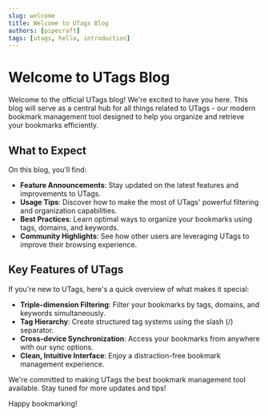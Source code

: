 ```yaml
---
slug: welcome
title: Welcome to UTags Blog
authors: [pipecraft]
tags: [utags, hello, introduction]
---
```


# Welcome to UTags Blog

Welcome to the official UTags blog! We're excited to have you here. This blog will serve as a central hub for all things related to UTags - our modern bookmark management tool designed to help you organize and retrieve your bookmarks efficiently.

## What to Expect

On this blog, you'll find:

- **Feature Announcements**: Stay updated on the latest features and improvements to UTags.
- **Usage Tips**: Discover how to make the most of UTags' powerful filtering and organization capabilities.
- **Best Practices**: Learn optimal ways to organize your bookmarks using tags, domains, and keywords.
- **Community Highlights**: See how other users are leveraging UTags to improve their browsing experience.

## Key Features of UTags

If you're new to UTags, here's a quick overview of what makes it special:

- **Triple-dimension Filtering**: Filter your bookmarks by tags, domains, and keywords simultaneously.
- **Tag Hierarchy**: Create structured tag systems using the slash (/) separator.
- **Cross-device Synchronization**: Access your bookmarks from anywhere with our sync options.
- **Clean, Intuitive Interface**: Enjoy a distraction-free bookmark management experience.

We're committed to making UTags the best bookmark management tool available. Stay tuned for more updates and tips!

Happy bookmarking!
